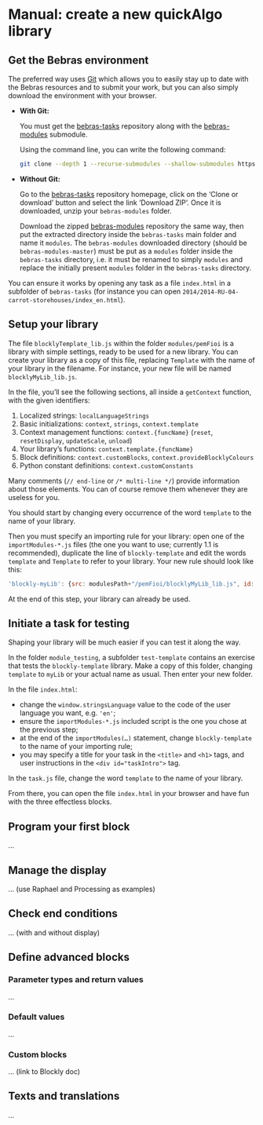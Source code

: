 # Manual: create a new quickAlgo library

## Get the Bebras environment

The preferred way uses [Git](https://www.git-scm.com/downloads) which allows you to easily stay up to date
with the Bebras resources and to submit your work, but you can also simply download the environment with your browser.

*  **With Git:**

   You must get the [bebras-tasks](https://github.com/France-ioi/bebras-tasks) repository
   along with the [bebras-modules](https://github.com/France-ioi/bebras-modules) submodule.

   Using the command line, you can write the following command:

   ```sh
   git clone --depth 1 --recurse-submodules --shallow-submodules https://github.com/France-ioi/bebras-tasks.git
   ```

*  **Without Git:**

   Go to the [bebras-tasks](https://github.com/France-ioi/bebras-tasks) repository homepage,
   click on the ‘Clone or download’ button and select the link ‘Download ZIP’.
   Once it is downloaded, unzip your `bebras-modules` folder.

   Download the zipped [bebras-modules](https://github.com/France-ioi/bebras-modules) repository the same way,
   then put the extracted directory inside the `bebras-tasks` main folder and name it `modules`.
   The `bebras-modules` downloaded directory (should be `bebras-modules-master`) must be put
   as a `modules` folder inside the `bebras-tasks` directory, i.e. it must be renamed to simply `modules`
   and replace the initially present `modules` folder in the `bebras-tasks` directory.

You can ensure it works by opening any task as a file `index.html` in a subfolder of `bebras-tasks`
(for instance you can open `2014/2014-RU-04-carrot-storehouses/index_en.html`).

## Setup your library

The file `blocklyTemplate_lib.js` within the folder `modules/pemFioi` is a library with simple settings,
ready to be used for a new library. You can create your library as a copy of this file,
replacing `Template` with the name of your library in the filename.
For instance, your new file will be named `blocklyMyLib_lib.js`.

In the file, you’ll see the following sections, all inside a `getContext` function, with the given identifiers:
1. Localized strings: `localLanguageStrings`
2. Basic initializations: `context`, `strings`, `context.template`
3. Context management functions: `context.{funcName}` (`reset`, `resetDisplay`, `updateScale`, `unload`)
4. Your library’s functions: `context.template.{funcName}`
5. Block definitions: `context.customBlocks`, `context.provideBlocklyColours`
6. Python constant definitions: `context.customConstants`

Many comments (`// end-line` or `/* multi-line */`) provide information about those elements.
You can of course remove them whenever they are useless for you.

You should start by changing every occurrence of the word `template` to the name of your library.

Then you must specify an importing rule for your library:
open one of the `importModules-*.js` files (the one you want to use; currently 1.1 is recommended),
duplicate the line of `blockly-template` and edit the words `template` and `Template` to refer to your library.
Your new rule should look like this:
```js
'blockly-myLib': {src: modulesPath+"/pemFioi/blocklyMyLib_lib.js", id: "blocklyMyLib_lib"},
```

At the end of this step, your library can already be used.

## Initiate a task for testing

Shaping your library will be much easier if you can test it along the way.

In the folder `module_testing`, a subfolder `test-template` contains an exercise that tests
the `blockly-template` library. Make a copy of this folder, changing `template` to `myLib`
or your actual name as usual. Then enter your new folder.

In the file `index.html`:
* change the `window.stringsLanguage` value to the code of the user language you want, e.g. `'en'`;
* ensure the `importModules-*.js` included script is the one you chose at the previous step;
* at the end of the `importModules(…)` statement, change `blockly-template` to the name
  of your importing rule;
* you may specify a title for your task in the `<title>` and `<h1>` tags,
  and user instructions in the `<div id="taskIntro">` tag.

In the `task.js` file, change the word `template` to the name of your library.

From there, you can open the file `index.html` in your browser and have fun
with the three effectless blocks.

## Program your first block

…

## Manage the display

… (use Raphael and Processing as examples)

## Check end conditions

… (with and without display)

## Define advanced blocks

### Parameter types and return values

…

### Default values

…

### Custom blocks

… (link to Blockly doc)

## Texts and translations

…
